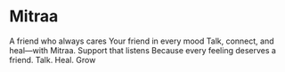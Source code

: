 # Mitraa
A friend who always cares  Your friend in every mood Talk, connect, and heal—with Mitraa. Support that listens Because every feeling deserves a friend. Talk. Heal. Grow
